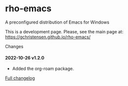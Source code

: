 # rho-emacs
A preconfigured distribution of Emacs for Windows

This is a development page. Please, see the main page at: https://gchristensen.github.io/rho-emacs/

Changes

#### 2022-10-26 v1.2.0

* Added the org-roam package.

[Full changelog](changelog.md)
